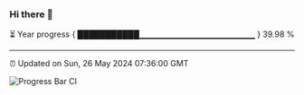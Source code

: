 ### Hi there 👋

⏳ Year progress { ███████████▁▁▁▁▁▁▁▁▁▁▁▁▁▁▁▁▁▁▁ } 39.98 %

---

⏰ Updated on Sun, 26 May 2024 07:36:00 GMT

![Progress Bar CI](https://github.com/IshwaranRudhara/GIT-ACTION/workflows/Progress%20Bar%20CI/badge.svg)

